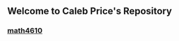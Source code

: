 ## Welcome to Caleb Price's Repository


### [math4610](https://github.com/calebprice616/math4610)

